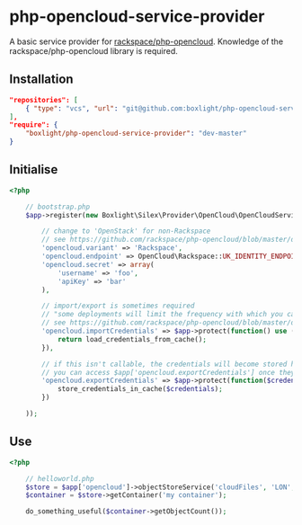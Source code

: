 php-opencloud-service-provider
==============================

A basic service provider for [rackspace/php-opencloud](https://github.com/rackspace/php-opencloud). Knowledge of the rackspace/php-opencloud library is required.

Installation
------------

```json
"repositories": [
    { "type": "vcs", "url": "git@github.com:boxlight/php-opencloud-service-provider.git" }
],
"require": {
    "boxlight/php-opencloud-service-provider": "dev-master"
}
```

Initialise
----------

```php
<?php

    // bootstrap.php
    $app->register(new Boxlight\Silex\Provider\OpenCloud\OpenCloudServiceProvider(), array(

        // change to 'OpenStack' for non-Rackspace
        // see https://github.com/rackspace/php-opencloud/blob/master/docs/userguide/authentication.md#authenticating-against-openstack-clouds
        'opencloud.variant' => 'Rackspace',
        'opencloud.endpoint' => OpenCloud\Rackspace::UK_IDENTITY_ENDPOINT,
        'opencloud.secret' => array(
            'username' => 'foo',
            'apiKey' => 'bar'
        ),

        // import/export is sometimes required
        // "some deployments will limit the frequency with which you can authenticate."
        // see https://github.com/rackspace/php-opencloud/blob/master/docs/userguide/authentication.md#credential-caching
        'opencloud.importCredentials' => $app->protect(function() use ($app) {
            return load_credentials_from_cache();
        }),

        // if this isn't callable, the credentials will become stored here
        // you can access $app['opencloud.exportCredentials'] once they have
        'opencloud.exportCredentials' => $app->protect(function($credentials) use ($app) {
            store_credentials_in_cache($credentials);
        })

    ));
```

Use
---

```php
<?php

    // helloworld.php
    $store = $app['opencloud']->objectStoreService('cloudFiles', 'LON', 'publicURL');
    $container = $store->getContainer('my container');

    do_something_useful($container->getObjectCount());
```